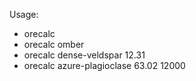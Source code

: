 Usage:

* orecalc
* orecalc omber
* orecalc dense-veldspar 12.31
* orecalc azure-plagioclase 63.02 12000

